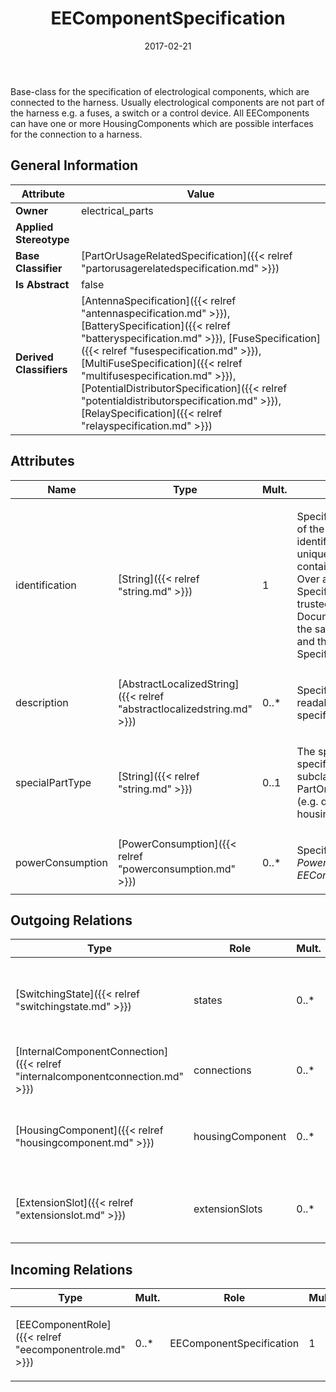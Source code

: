 ﻿---
title: EEComponentSpecification
toc: false
type: specs
date: "2017-02-21"
draft: false
specification: VEC
version: 1.1.3
documentType: "Recommendation"
elementType: Class
classes:
  - EEComponentSpecification
menu_name: vec-1.1.3
---
<p> Base-class for the specification of electrological components, which are connected to the harness. Usually electrological components are not part of the harness e.g. a fuses, a switch or a control device. All EEComponents can have one or more HousingComponents which are possible interfaces for the connection to a harness.      </p>

## General Information

| Attribute               | Value |
|-------------------------|-------|
| **Owner**               | electrical_parts |
| **Applied Stereotype**  |   |
| **Base Classifier**     | [PartOrUsageRelatedSpecification]({{< relref "partorusagerelatedspecification.md" >}})<br/>  |
| **Is Abstract**         | false |
| **Derived Classifiers** | [AntennaSpecification]({{< relref "antennaspecification.md" >}}), [BatterySpecification]({{< relref "batteryspecification.md" >}}), [FuseSpecification]({{< relref "fusespecification.md" >}}), [MultiFuseSpecification]({{< relref "multifusespecification.md" >}}), [PotentialDistributorSpecification]({{< relref "potentialdistributorspecification.md" >}}), [RelaySpecification]({{< relref "relayspecification.md" >}}) |

## Attributes
|  Name  |  Type  |  Mult.  |  Description  |  Owning Classifier  |
|--------|--------|---------|---------------|--------------|
|identification | [String]({{< relref "string.md" >}}) | 1 | <p> Specifies a unique identification of the specification. The identification is guaranteed to be unique within the document containing the specification. Over all VEC-documents a Specification-instance can be trusted to be identical if the DocumentVersion-instance is the same (see DocumentVersion) and the identification of the Specification is the same.      </p> | [Specification]({{< relref "specification.md" >}}) |
|description | [AbstractLocalizedString]({{< relref "abstractlocalizedstring.md" >}}) | 0..* | <p> Specifies additional, human readable information about the specification.      </p> | [Specification]({{< relref "specification.md" >}}) |
|specialPartType | [String]({{< relref "string.md" >}}) | 0..1 | <p>The specialPartType allows the specification of subclassifications for a PartOrUsageRelatedSpecification (e.g. different types of connector housings).  </p> | [PartOrUsageRelatedSpecification]({{< relref "partorusagerelatedspecification.md" >}}) |
|powerConsumption | [PowerConsumption]({{< relref "powerconsumption.md" >}}) | 0..* | <p> Specifies the <i>PowerConsumptions</i> of this <i>EEComponentSpecification.</i>      </p> | [EEComponentSpecification]({{< relref "eecomponentspecification.md" >}}) |

## Outgoing Relations
|    Type  |   Role   |   Mult.   |   Mult.   |   Description   |
|----------|----------|-----------|-----------|-----------------|
| [SwitchingState]({{< relref "switchingstate.md" >}}) | states | 0..* | 1 | <p> Specifies the available <i>SwitchingStates</i> of the EEComponent.      </p> |
| [InternalComponentConnection]({{< relref "internalcomponentconnection.md" >}}) | connections | 0..* | 1 |  |
| [HousingComponent]({{< relref "housingcomponent.md" >}}) | housingComponent | 0..* | 1 | Specifies the available connector interfaces of the EEComponent. |
| [ExtensionSlot]({{< relref "extensionslot.md" >}}) | extensionSlots | 0..* | 1 | Specifies the available ExtensionSlots of the EEComponent. |
##  Incoming Relations
|    Type  |   Mult.  |   Role    |   Mult.   |   Description  |
|----------|----------|-----------|-----------|----------------|
| [EEComponentRole]({{< relref "eecomponentrole.md" >}}) | 0..* | EEComponentSpecification | 1 | <p> References the <i>EEComponentSpecification </i>that is instanced by this <i>EEComponentRole.</i>      </p> |
